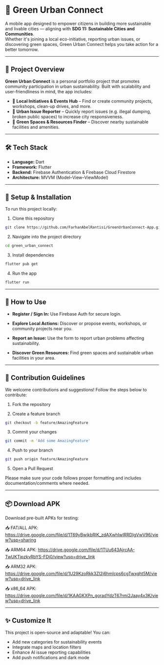 # 🌱 Green Urban Connect

A mobile app designed to empower citizens in building more sustainable and livable cities — aligning with **SDG 11: Sustainable Cities and Communities**.  
Whether it's joining a local eco-initiative, reporting urban issues, or discovering green spaces, Green Urban Connect helps you take action for a better tomorrow.

---

## 📱 Project Overview

**Green Urban Connect** is a personal portfolio project that promotes community participation in urban sustainability. Built with scalability and user-friendliness in mind, the app includes:

- 🔎 **Local Initiatives & Events Hub** – Find or create community projects, workshops, clean-up drives, and more.
- 🧠 **Urban Issue Reporter** – Quickly report issues (e.g. illegal dumping, broken public spaces) to increase city responsiveness.
- 🌿 **Green Spaces & Resources Finder** – Discover nearby sustainable facilities and amenities.

---

## 🛠️ Tech Stack

- **Language:** Dart  
- **Framework:** Flutter  
- **Backend:** Firebase Authentication & Firebase Cloud Firestore  
- **Architecture:** MVVM (Model–View–ViewModel)

---

## 🚀 Setup & Installation

To run this project locally:

1. Clone this repository

```bash
git clone https://github.com/FarhanAbelRantisi/GreenUrbanConnect-App.git
`````

2. Navigate into the project directory

```bash
cd green_urban_connect
`````

3. Install dependencies

```bash
flutter pub get
`````

4. Run the app

```bash
flutter run
`````

---

## 🙌 How to Use

- **Register / Sign In:**
Use Firebase Auth for secure login.

- **Explore Local Actions:**
Discover or propose events, workshops, or community projects near you.

- **Report an Issue:**
Use the form to report urban problems affecting sustainability.

- **Discover Green Resources:**
Find green spaces and sustainable urban facilities in your area.

---

## 🤝 Contribution Guidelines
We welcome contributions and suggestions! Follow the steps below to contribute:

1. Fork the repository

2. Create a feature branch

```bash
git checkout -b feature/AmazingFeature
`````

3. Commit your changes

```bash
git commit -m 'Add some AmazingFeature'
`````

4. Push to your branch
```bash
git push origin feature/AmazingFeature
`````

5. Open a Pull Request
   
Please make sure your code follows proper formatting and includes documentation/comments where needed.

---

## 📦 Download APK
Download pre-built APKs for testing:

📥 FAT/ALL APK: https://drive.google.com/file/d/1T69yBwikbRlK_zdAXwhIwIRRDIgVwV96/view?usp=sharing

📥 ARM64 APK: https://drive.google.com/file/d/1TUu643AjrcAA-TwUKTjpzkvRbYS-FDj0/view?usp=drive_link

📥 ARM32 APK: https://drive.google.com/file/d/1U29KzoRkk3ZI2j6hmlcps6cgTwxght5M/view?usp=drive_link

📥 x86_64 APK: https://drive.google.com/file/d/1KAAGKXPn_goradYdzT67rmi2Jaay4x3K/view?usp=drive_link

---

## ✨ Customize It
This project is open-source and adaptable! You can:

- Add new categories for sustainability events
- Integrate maps and location filters
- Enhance AI issue reporting capabilities
- Add push notifications and dark mode

